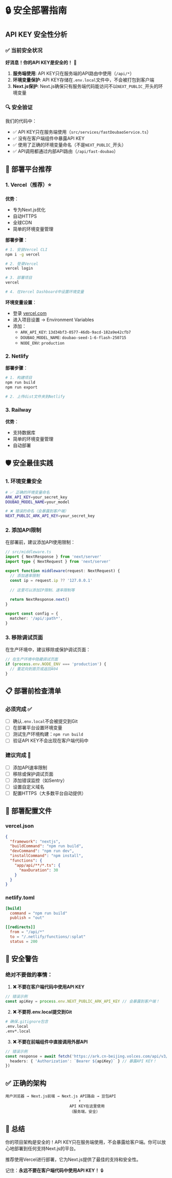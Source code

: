 # 🔒 安全部署指南

## API KEY 安全性分析

### ✅ 当前安全状况

**好消息！你的API KEY是安全的！** 🎉

1. **服务端使用**: API KEY只在服务端的API路由中使用（`/api/*`）
2. **环境变量保护**: API KEY存储在`.env.local`文件中，不会被打包到客户端
3. **Next.js保护**: Next.js确保只有服务端代码能访问不以`NEXT_PUBLIC_`开头的环境变量

### 🔍 安全验证

我们的代码中：
- ✅ API KEY只在服务端使用（`src/services/fastDoubaoService.ts`）
- ✅ 没有在客户端组件中暴露API KEY
- ✅ 使用了正确的环境变量命名（不是`NEXT_PUBLIC_`开头）
- ✅ API调用都通过内部API路由（`/api/fast-doubao`）

## 🚀 部署平台推荐

### 1. Vercel（推荐）⭐

**优势**：
- 专为Next.js优化
- 自动HTTPS
- 全球CDN
- 简单的环境变量管理

**部署步骤**：
```bash
# 1. 安装Vercel CLI
npm i -g vercel

# 2. 登录Vercel
vercel login

# 3. 部署项目
vercel

# 4. 在Vercel Dashboard中设置环境变量
```

**环境变量设置**：
- 登录 [vercel.com](https://vercel.com)
- 进入项目设置 → Environment Variables
- 添加：
  - `ARK_API_KEY`: `13d34bf3-0577-46db-9acd-182a9e42cfb7`
  - `DOUBAO_MODEL_NAME`: `doubao-seed-1-6-flash-250715`
  - `NODE_ENV`: `production`

### 2. Netlify

**部署步骤**：
```bash
# 1. 构建项目
npm run build
npm run export

# 2. 上传dist文件夹到Netlify
```

### 3. Railway

**优势**：
- 支持数据库
- 简单的环境变量管理
- 自动部署

## 🛡️ 安全最佳实践

### 1. 环境变量安全

```bash
# ✅ 正确的环境变量命名
ARK_API_KEY=your_secret_key
DOUBAO_MODEL_NAME=your_model

# ❌ 错误的命名（会暴露到客户端）
NEXT_PUBLIC_ARK_API_KEY=your_secret_key
```

### 2. 添加API限制

在部署前，建议添加API使用限制：

```typescript
// src/middleware.ts
import { NextResponse } from 'next/server'
import type { NextRequest } from 'next/server'

export function middleware(request: NextRequest) {
  // 添加速率限制
  const ip = request.ip ?? '127.0.0.1'
  
  // 这里可以添加IP限制、速率限制等
  
  return NextResponse.next()
}

export const config = {
  matcher: '/api/:path*',
}
```

### 3. 移除调试页面

在生产环境中，建议移除或保护调试页面：

```typescript
// 在生产环境中隐藏调试页面
if (process.env.NODE_ENV === 'production') {
  // 重定向到首页或返回404
}
```

## 📋 部署前检查清单

### 必须完成 ✅

- [ ] 确认`.env.local`不会被提交到Git
- [ ] 在部署平台设置环境变量
- [ ] 测试生产环境构建：`npm run build`
- [ ] 验证API KEY不会出现在客户端代码中

### 建议完成 📝

- [ ] 添加API速率限制
- [ ] 移除或保护调试页面
- [ ] 添加错误监控（如Sentry）
- [ ] 设置自定义域名
- [ ] 配置HTTPS（大多数平台自动提供）

## 🔧 部署配置文件

### vercel.json
```json
{
  "framework": "nextjs",
  "buildCommand": "npm run build",
  "devCommand": "npm run dev",
  "installCommand": "npm install",
  "functions": {
    "app/api/**/*.ts": {
      "maxDuration": 30
    }
  }
}
```

### netlify.toml
```toml
[build]
  command = "npm run build"
  publish = "out"

[[redirects]]
  from = "/api/*"
  to = "/.netlify/functions/:splat"
  status = 200
```

## 🚨 安全警告

### 绝对不要做的事情：

1. **❌ 不要在客户端代码中使用API KEY**
```typescript
// 错误示例
const apiKey = process.env.NEXT_PUBLIC_ARK_API_KEY // 会暴露到客户端！
```

2. **❌ 不要将.env.local提交到Git**
```bash
# 确保.gitignore包含
.env.local
.env*.local
```

3. **❌ 不要在前端组件中直接调用外部API**
```typescript
// 错误示例
const response = await fetch('https://ark.cn-beijing.volces.com/api/v3/chat/completions', {
  headers: { 'Authorization': `Bearer ${apiKey}` } // 暴露API KEY！
})
```

## ✅ 正确的架构

```
用户浏览器 → Next.js前端 → Next.js API路由 → 豆包API
                                ↑
                            API KEY在这里使用
                            （服务端，安全）
```

## 🎯 总结

你的项目架构是安全的！API KEY只在服务端使用，不会暴露给客户端。你可以放心地部署到任何支持Next.js的平台。

推荐使用Vercel进行部署，它为Next.js提供了最佳的支持和安全性。

记住：**永远不要在客户端代码中使用API KEY！** 🔒